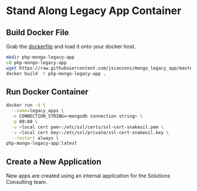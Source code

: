 # Stand Along Legacy App Container

## Build Docker File

Grab the [dockerfile](includes/dockerfile) and load it onto your docker host.

```sh
mkdir php-mongo-legacy-app
cd php-mongo-legacy-app
wget https://raw.githubusercontent.com/jscanzoni/mongo_legacy_app/master/includes/dockerfile
docker build -t php-mongo-legacy-app .
```

## Run Docker Container

```sh
docker run -d \
  --name=legacy_apps \
  -e CONNECTION_STRING=<mongodb connection string> \
  -p 80:80 \
  -v <local cert pem>:/etc/ssl/certs/ssl-cert-snakeoil.pem \
  -v <local cert key>:/etc/ssl/private/ssl-cert-snakeoil.key \
  --restart always \
php-mongo-legacy-app:latest 
```

## Create a New Application

New apps are created using an internal application for the Solutions Consulting team.
